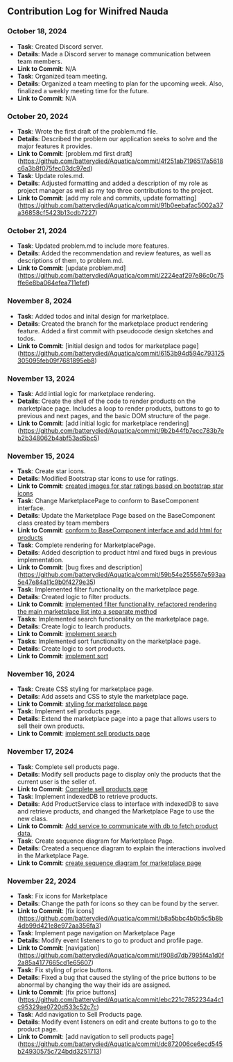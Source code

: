## Contribution Log for Winifred Nauda

### October 18, 2024
- **Task**: Created Discord server.
- **Details**: Made a Discord server to manage communication between team members.
- **Link to Commit**: N/A
- **Task**: Organized team meeting.
- **Details**: Organized a team meeting to plan for the upcoming week. Also, finalized a weekly meeting time for the future.
- **Link to Commit**: N/A

### October 20, 2024
- **Task**: Wrote the first draft of the problem.md file.
- **Details**: Described the problem our application seeks to solve and the major features it provides.
- **Link to Commit**: [problem.md first draft] (https://github.com/batterydied/Aquatica/commit/4f251ab7196517a5618c6a3b8f075fec03dc97ed)
- **Task**: Update roles.md.
- **Details**: Adjusted formatting and added a description of my role as project manager as well as my top three contributions to the project.
- **Link to Commit**: [add my role and commits, update formatting] (https://github.com/batterydied/Aquatica/commit/91b0eebafac5002a37a36858cf5423b13cdb7227)

### October 21, 2024
- **Task**: Updated problem.md to include more features.
- **Details**: Added the recommendation and review features, as well as descriptions of them, to problem.md.
- **Link to Commit**: [update problem.md] (https://github.com/batterydied/Aquatica/commit/2224eaf297e86c0c75ffe6e8ba064efea711efef)

### November 8, 2024
- **Task**: Added todos and inital design for marketplace.
- **Details**: Created the branch for the marketplace product rendering feature. Added a first commit with pseudocode design sketches and todos.
- **Link to Commit**: [initial design and todos for marketplace page] (https://github.com/batterydied/Aquatica/commit/6153b94d594c793125305095feb09f7681895eb8)

### November 13, 2024
- **Task**: Add intial logic for marketplace rendering.
- **Details**: Create the shell of the code to render products on the marketplace page. Includes a loop to render products, buttons to go to previous and next pages, and the basic DOM structure of the page.
- **Link to Commit**: [add initial logic for marketplace rendering] (https://github.com/batterydied/Aquatica/commit/9b2b44fb7ecc783b7eb2b348062b4abf53ad5bc5)

### November 15, 2024
- **Task**: Create star icons.
- **Details**: Modified Bootstrap star icons to use for ratings.
- **Link to Commit**: [created images for star ratings based on bootstrap star icons](https://github.com/batterydied/Aquatica/commit/8d270e4bfafbd1223fc1ba48058ea171b65b139e)
- **Task**: Change MarketplacePage to conform to BaseComponent interface.
- **Details**: Update the Marketplace Page based on the BaseComponent class created by team members
- **Link to Commit**: [conform to BaseComponent interface and add html for products](https://github.com/batterydied/Aquatica/commit/aa426ad622bd3729c96fdbef8ef15d87a584487d)
- **Task**: Complete rendering for MarketplacePage.
- **Details**: Added description to product html and fixed bugs in previous implementation.
- **Link to Commit**: [bug fixes and description] (https://github.com/batterydied/Aquatica/commit/59b54e255567e593aa5e47e84a11c9b0f4279e35)
- **Task**: Implemented filter functionality on the marketplace page.
- **Details**: Created logic to filter products.
- **Link to Commit**: [implemented filter functionality, refactored rendering the main marketplace list into a separate method](https://github.com/batterydied/Aquatica/commit/293caf44881ca2fed4f2e769d197377fe8d907cf)
- **Tasks**: Implemented search functionality on the marketplace page.
- **Details**: Create logic to learch products.
- **Link to Commit**: [implement search](https://github.com/batterydied/Aquatica/commit/6edd0a2d265131b466fbace4c9baff581a7af35f)
- **Tasks**: Implemented sort functionality on the marketplace page.
- **Details**: Create logic to sort products.
- **Link to Commit**: [implement sort](https://github.com/batterydied/Aquatica/commit/c104cf1c14a713d54aef192d104559b1f2cae061)

### November 16, 2024
- **Task**: Create CSS styling for marketplace page.
- **Details**: Add assets and CSS to style the marketplace page.
- **Link to Commit**: [styling for marketplace page](https://github.com/batterydied/Aquatica/commit/2681f6b069ea70c3afbbdf57f92876bb693e909a)
- **Task**: Implement sell products page.
- **Details**: Extend the marketplace page into a page that allows users to sell their own products.
- **Link to Commit**: [implement sell products page](https://github.com/batterydied/Aquatica/commit/265889166c3b4f80c203fc211dd964a5a1e51425)

### November 17, 2024
- **Task**: Complete sell products page.
- **Details**: Modify sell products page to display only the products that the current user is the seller of.
- **Link to Commit**: [Complete sell products page](https://github.com/batterydied/Aquatica/commit/24b923b02ad399d268ac2fbddf5aa1fa12de0b6e)
- **Task**: Implement indexedDB to retrieve products.
- **Details**: Add ProductService class to interface with indexedDB to save and retrieve products, and changed the Marketplace Page to use the new class.
- **Link to Commit**: [Add service to communicate with db to fetch product data.](https://github.com/batterydied/Aquatica/commit/2eb3377353d7e88d7623df8579eb0104b024c35f)
- **Task**: Create sequence diagram for Marketplace Page.
- **Details**: Created a sequence diagram to explain the interactions involved in the Marketplace Page.
- **Link to Commit**: [create sequence diagram for marketplace page](https://github.com/batterydied/Aquatica/commit/c10f0e393ef84e10589045eeb8d01bcf81debf63)

### November 22, 2024
- **Task**: Fix icons for Marketplace
- **Details**: Change the path for icons so they can be found by the server.
- **Link to Commit**: [fix icons] (https://github.com/batterydied/Aquatica/commit/b8a5bbc4b0b5c5b8b4db99d421e8e972aa356fa3)
- **Task**: Implement page navigation on Marketplace Page
- **Details**: Modify event listeners to go to product and profile page.
- **Link to Commit**: [navigation] (https://github.com/batterydied/Aquatica/commit/f908d7db7995f4a1d0f2a85a4177665cd1e65607)
- **Task**: Fix styling of price buttons.
- **Details**: Fixed a bug that caused the styling of the price buttons to be abnormal by changing the way their ids are assigned.
- **Link to Commit**: [fix price buttons] (https://github.com/batterydied/Aquatica/commit/ebc221c7852234a4c1c95329ae0720d533c52c7c)
- **Task**: Add navigation to Sell Products page.
- **Details**: Modify event listeners on edit and create buttons to go to the product page.
- **Link to Commit**: [add navigation to sell products page] (https://github.com/batterydied/Aquatica/commit/dc872006ce6ecd545b24930575c724bdd3251713)
